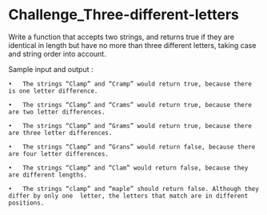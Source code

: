 # Challenge_Three-different-letters

Write a function that accepts two strings, and returns true if they are identical in length but  have no more than three different letters, taking case and string order into account. 


Sample input and output :

	•	The strings “Clamp” and “Cramp” would return true, because there is one letter difference.  
	
	•	The strings “Clamp” and “Crams” would return true, because there are two letter differences.  
	
	•	The strings “Clamp” and “Grams” would return true, because there are three letter differences.  
	
	•	The strings “Clamp” and “Grans” would return false, because there are four letter differences.  
	
	•	The strings “Clamp” and “Clam” would return false, because they are different lengths.  
	
	•	The strings “clamp” and “maple” should return false. Although they differ by only one  letter, the letters that match are in different positions.  
